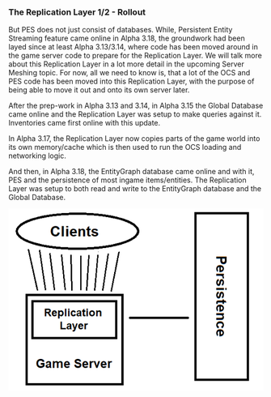 ### The Replication Layer 1/2 - Rollout
But PES does not just consist of databases. While, Persistent Entity Streaming feature came online in Alpha 3.18, the groundwork had been layed since at least Alpha 3.13/3.14, where code has been moved around in the game server code to prepare for the Replication Layer. We will talk more about this Replication Layer in a lot more detail in the upcoming Server Meshing topic. For now, all we need to know is, that a lot of the OCS and PES code has been moved into this Replication Layer, with the purpose of being able to move it out and onto its own server later.

After the prep-work in Alpha 3.13 and 3.14, in Alpha 3.15 the Global Database came online and the Replication Layer was setup to make queries against it. Inventories came first online with this update.

In Alpha 3.17, the Replication Layer now copies parts of the game world into its own memory/cache which is then used to run the OCS loading and networking logic.

And then, in Alpha 3.18, the EntityGraph database came online and with it, PES and the persistence of most ingame items/entities. The Replication Layer was setup to both read and write to the EntityGraph database and the Global Database.

![Image](/images/persistent_entity_streaming/image-11.png)

